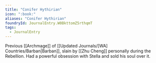 ```yaml
---
title: "Conifer Hythirian"
icon: ":book:"
aliases: "Conifer Hythirian"
foundryId: JournalEntry.W0BkttomZ5rthqmT
tags:
  - JournalEntry
---
```


Previous [[Archmage]] of [[Updated Journals/[WA] Countries/Barban|Barban]], slain by [[Zhu Cheng]] personally during the Rebellion. Had a powerful obsession with Stella and sold his soul over it. 